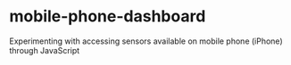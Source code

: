 # mobile-phone-dashboard
Experimenting with accessing sensors available on mobile phone (iPhone) through JavaScript
